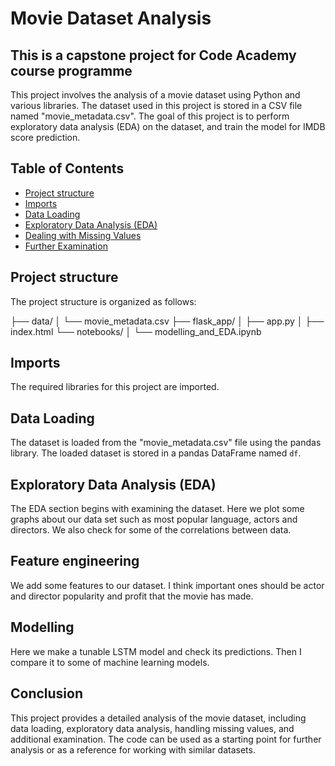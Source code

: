 # Movie Dataset Analysis

## This is a capstone project for Code Academy course programme

This project involves the analysis of a movie dataset using Python and various libraries. The dataset used in this project is stored in a CSV file named "movie_metadata.csv". The goal of this project is to perform exploratory data analysis (EDA) on the dataset, and train the model for IMDB score prediction.

## Table of Contents
- [Project structure](#project-structure)
- [Imports](#imports)
- [Data Loading](#data-loading)
- [Exploratory Data Analysis (EDA)](#exploratory-data-analysis-eda)
- [Dealing with Missing Values](#dealing-with-missing-values)
- [Further Examination](#further-examination)

## Project structure

The project structure is organized as follows:

├── data/
│ └── movie_metadata.csv
├── flask_app/
│ ├── app.py
│ ├── index.html
└── notebooks/
│ └── modelling_and_EDA.ipynb

## Imports

The required libraries for this project are imported.

## Data Loading

The dataset is loaded from the "movie_metadata.csv" file using the pandas library. The loaded dataset is stored in a pandas DataFrame named `df`.

## Exploratory Data Analysis (EDA)

The EDA section begins with examining the dataset. Here we plot some graphs about our data set such as most popular language, actors and directors. We also check for some of the correlations between data.

## Feature engineering

We add some features to our dataset. I think important ones should be actor and director popularity and profit that the movie has made.

## Modelling

Here we make a tunable LSTM model and check its predictions. Then I compare it to some of machine learning models.

## Conclusion

This project provides a detailed analysis of the movie dataset, including data loading, exploratory data analysis, handling missing values, and additional examination. The code can be used as a starting point for further analysis or as a reference for working with similar datasets.


